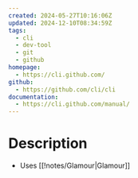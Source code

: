 ```yaml
---
created: 2024-05-27T10:16:06Z
updated: 2024-12-10T08:34:59Z
tags:
  - cli
  - dev-tool
  - git
  - github
homepage:
  - https://cli.github.com/
github:
  - https://github.com/cli/cli
documentation:
  - https://cli.github.com/manual/
---
```

# Description
- Uses [[!notes/Glamour|Glamour]]